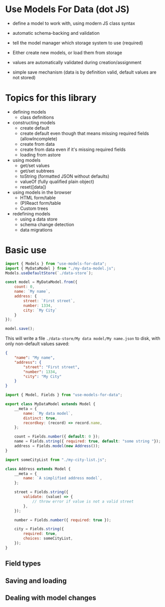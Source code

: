 # Use Models For Data (dot JS)

- define a model to work with, using modern JS class syntax
- automatic schema-backing and validation

- tell the model manager which storage system to use (required)
- Either create new models, or load them from storage
- values are automatically validated during creation/assignment
- simple save mechanism (data is by definition valid, default values are not stored)

# Topics for this library

- defining models
    - class definitions
- constructing models
    - create default
    - create default even though that means missing required fields (allowIncomplete)
    - create from data
    - create from data even if it's missing required fields
    - loading from astore
- using models
    - get/set values
    - get/set subtrees
    - toString (formatted JSON without defaults)
    - valueOf (fully qualified plain object)
    - reset([data])
- using models in the browser
    - HTML form/table
    - (P)React form/table
    - Custom trees
- redefining models
    - using a data store
    - schema change detection
    - data migrations


# Basic use

```js
import { Models } from "use-models-for-data";
import { MyDataModel } from "./my-data-model.js";
Models.useDefaultStore(`./data-store`);

const model = MyDataModel.from({
    count: 0,
    name: `My name`,
    address: {
        street: `First street`,
        number: 1334,
        city: `My City`
    }
});

model.save();
```

This will write a file `./data-store/My data model/My name.json` to disk, with only non-default values saved:

```json
{
    "name": "My name",
    "address": {
        "street": "First street",
        "number": 1334,
        "city": "My City"
    }
}
```


```js
import { Model, Fields } from "use-models-for-data";

export class MyDataModel extends Model {
    __meta = {
        name: `My data model`,
        distinct: true,
        recordkey: (record) => record.name,
    };

    count = Fields.number({ default: 0 });
    name = Fields.string({ required: true, default: "some string "});
    address = Fields.model(new Address());
}

import someCityList from "./my-city-list.js";

class Address extends Model {
    __meta = {
        name: `A simplified address model`,
    };

    street = Fields.string({
        validate: (value) => {
            // throw error if value is not a valid street
        },
    });

    number = Fields.number({ required: true });

    city = Fields.string({
        required: true,
        choices: someCityList,
    });
}
```

## Field types

## Saving and loading

## Dealing with model changes

